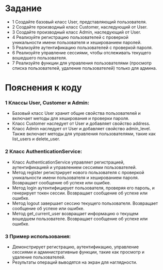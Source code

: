 # Задание 

- 1 Создайте базовый класс User, представляющий пользователя.
- 2 Создайте производный класс Customer, наследующий от User.
- 3 Создайте производный класс Admin, наследующий от User.
- 4 Реализуйте регистрацию пользователей с проверкой уникальности имени
пользователя и хешированием паролей.
- 5 Реализуйте аутентификацию пользователей с проверкой пароля.
- 6 Реализуйте управление сессиями, чтобы отслеживать текущего вошедшего
пользователя.
- 7 Реализуйте функции для управления пользователями (просмотр списка пользователей,
удаление пользователей) только для админа.


# Пояснения к коду
### 1 Классы User, Customer и Admin:
- Базовый класс User хранит общие свойства пользователей и включает методы
для хеширования и проверки пароля.
- Класс Customer наследует от User и добавляет свойство address.
- Класс Admin наследует от User и добавляет свойство admin_level. Также
включает методы для управления пользователями, такие как list_users и
delete_user.
### 2 Класс AuthenticationService:
- Класс AuthenticationService управляет регистрацией, аутентификацией
и управлением сессиями пользователей.
- Метод register регистрирует нового пользователя с проверкой
уникальности имени пользователя и хешированием пароля. Возвращает
сообщение об успехе или ошибке.
- Метод login аутентифицирует пользователя, проверяя его пароль, и
генерирует токен сессии. Возвращает сообщение об успехе или ошибке.
- Метод logout завершает сессию текущего пользователя. Возвращает
сообщение об успехе или ошибке.
- Метод get_current_user возвращает информацию о текущем вошедшем
пользователе. Возвращает сообщение об успехе или ошибке.
### 3 Пример использования:
- Демонстрирует регистрацию, аутентификацию, управление сессиями и
административные функции, такие как просмотр и удаление пользователей.
- Результаты операций выводятся на экран для наглядности.